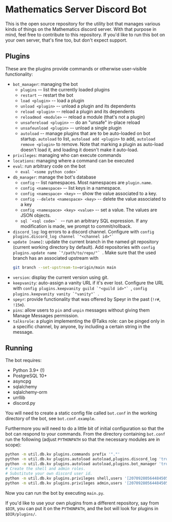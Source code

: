# Mathematics Server Discord Bot

This is the open source repository for the utility bot that manages various
kinds of things on the Mathematics discord server. With that purpose in mind,
feel free to contribute to this repository. If you'd like to run this bot on
your own server, that's fine too, but don't expect support.

## Plugins

These are the plugins provide commands or otherwise user-visible functionality:
  - `bot_manager`: managing the bot
    - `plugins` -- list the currently loaded plugins
    - `restart` -- restart the bot
    - `load <plugin>` -- load a plugin
    - `unload <plugin>` -- unload a plugin and its dependents
    - `reload <plugin>` -- reload a plugin and its dependents
    - `reloadmod <module>` -- reload a module (that's not a plugin)
    - `unsafereload <plugin>` -- do an "unsafe" in-place reload
    - `unsafeunload <plugin>` -- unload a single plugin
    - `autoload` -- manage plugins that are to be auto-loaded on bot startup.
      `autoload` to list, `autoload add <plugin>` to add,
      `autoload remove <plugin>` to remove. Note that marking a plugin as
      auto-load doesn't load it, and loading it doesn't make it auto-load.
  - `privileges`: managing who can execute commands
  - `locations`: managing where a command can be executed
  - `eval`: run arbitrary code on the bot
    - ``eval `<some python code>` ``
  - `db_manager`: manage the bot's database
    - `config` -- list namespaces. Most namespaces are `plugin.name`.
    - `config <namespace>` -- list keys in a namespace.
    - `config <namespace> <key>` -- show the value associated to a key.
    - `config --delete <namespace> <key>` -- delete the value associated to a
      key
    - `config <namespace> <key> <value>` -- set a value. The values are
      JSON objects.
    - ``sql `<sql code>` `` -- run an arbitrary SQL expression. If any
      modification is made, we prompt to commit/rollback.
  - `discord_log`: log errors to a discord channel. Configure with
    ``config plugins.discord_log channel `"<channel id>"` ``
  - `update [name]`: update the current branch in the named git repository
     (current working directory by default). Add repositories with
     ``config plugins.update name `"/path/to/repo/"` ``. Make sure that the used
     branch has an associated upstream with
     ```sh
     git branch --set-upstream-to=origin/main main
     ```
  - `version`: display the current version using git.
  - `keepvanity`: auto-assign a vanity URL if it's ever lost. Configure the URL
    with ``config plugins.keepvanity guild `"<guild id>"` ``,
    ``config plugins.keepvanity vanity `"vanity"` ``.
  - `speyr`: provide functionality that was offered by Speyr in the past (`!r#`,
    `!15m`).
  - `pins`: allow users to `pin` and `unpin` messages without giving them
    Manage Messages permission.
  - `talksrole`: a plugin implementing the @Talks role: can be pinged only in a
    specific channel, by anyone, by including a certain string in the message.

## Running

The bot requires:
 - Python 3.9+ (!)
 - PostgreSQL 10+
 - asyncpg
 - sqlalchemy
 - sqlalchemy-orm
 - urrllib
 - discord.py

You will need to create a static config file called `bot.conf` in the working
directory of the bot, see `bot.conf.example`.

Furthermore you will need to do a little bit of initial configuration so that
the bot can respond to your commands. From the directory containing `bot.conf`
run the following (adjust `PYTHONPATH` so that the necessary modules are in
scope):
```sh
python -m util.db.kv plugins.commands prefix '"."'
python -m util.db.kv plugins.autoload autoload,plugins.discord_log 'true'
python -m util.db.kv plugins.autoload autoload,plugins.bot_manager 'true'
# Create the shell and admin roles.
# Substitute your own discord user id.
python -m util.db.kv plugins.privileges shell,users '[207092805644845057]'
python -m util.db.kv plugins.privileges admin,users '[207092805644845057]'
```
Now you can run the bot by executing `main.py`.

If you'd like to use your own plugins from a different repository, say from
`$DIR`, you can put it on the `PYTHONPATH`, and the bot will look for plugins in
`$DIR/plugins/`.
